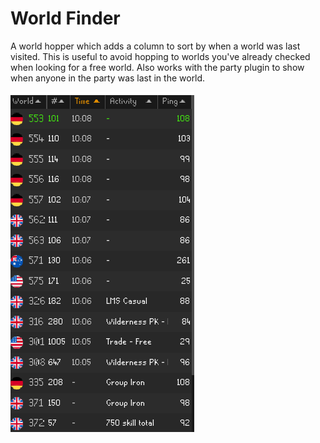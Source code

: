 # World Finder
A world hopper which adds a column to sort by when a world was last visited. This is useful to avoid hopping to 
worlds you've already checked when looking for a free world. Also works with the party plugin to show when
anyone in the party was last in the world.

![img.png](img.png)
